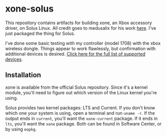 # xone-solus
This repository contains artifacts for building xone, an Xbox accessory driver, on Solus Linux. All credit goes to medusalix for his work [here](https://github.com/medusalix/xone). I've just packaged the thing for Solus.

I've done some basic testing with my controller (model 1708) with the xbox wireless dongle. Things appear to work flawlessly, but confirmation with additional devices is desired. [Click here for the full list of supported devices](https://github.com/medusalix/xone#supported-devices).

## Installation

xone is available from the official Solus repository. Since it's a kernel module, you'll need to figure out which version of the Linux kernel you're using.

Solus provides two kernel packages: LTS and Current. If you don't know which one your system is using, open a terminal and run `uname -r`. If the output ends in `current`, you'll want the `xone-current` package. If it ends in `lts`, you'll want the `xone` package. Both can be found in Software Center, or by using `eopkg`.
